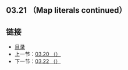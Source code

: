 ## 03.21 （Map literals continued）


## 链接
* [目录](https://github.com/alpha2018/go-zh/blob/master/tour/directory.md)
* 上一节：[03.20 （）](https://github.com/alpha2018/go-zh/blob/master/tour/03.20.md)
* 下一节：[03.22 （）](https://github.com/alpha2018/go-zh/blob/master/tour/03.22.md)
